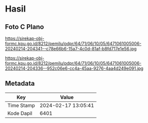 # Hasil

## Foto C Plano

https://sirekap-obj-formc.kpu.go.id/8212/pemilu/pdpr/64/71/06/10/05/6471061005006-20240214-204341--c78e66b6-15a7-4c0d-81af-b8fd717e1e56.jpg

https://sirekap-obj-formc.kpu.go.id/8212/pemilu/pdpr/64/71/06/10/05/6471061005006-20240214-204336--952c06e6-cc4a-45aa-9276-4aa4d249e091.jpg


## Metadata

| Key        | Value               |
| ---------- | ------------------- |
| Time Stamp | 2024-02-17 13:05:41 |
| Kode Dapil | 6401                |



